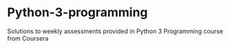 # Python-3-programming
Solutions to weekly assessments provided in Python 3 Programming course from Coursera
